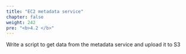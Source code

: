 ```yaml
---
title: "EC2 metadata service"
chapter: false
weight: 242
pre: "<b>4.2 </b>"
---
```


Write a script to get data from the metadata service and upload it to S3